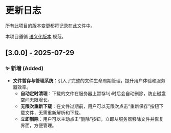 # 更新日志

所有此项目的版本变更都将记录在此文件中。

本项目遵循 [语义化版本](https://semver.org/lang/zh-CN/) 规范。

## [3.0.0] - 2025-07-29

### ✨ 新增 (Added)

- **文件暂存与管理系统**：引入了完整的文件生命周期管理，提升用户体验和服务器效率。
  - **自动定时清理**：下载的文件在服务器上暂存1小时后会自动删除，防止磁盘空间无限增长。
  - **无限次重新下载**：在文件过期前，用户可以无限次点击“重新保存”按钮下载文件，无需重新解析和下载。
  - **立即删除**：用户可以主动点击“删除”按钮，立即从服务器移除文件并恢复界面，方便管理。
